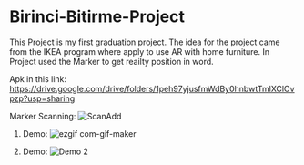 # Birinci-Bitirme-Project

This Project is my first graduation project. The idea for the project came from the IKEA program where apply to use AR with home furniture. 
In Project used the Marker to get reailty position in word.

Apk in this link: https://drive.google.com/drive/folders/1peh97yjusfmWdBy0hnbwtTmlXClOvpzp?usp=sharing


Marker Scanning:
![ScanAdd](https://user-images.githubusercontent.com/68125916/96298765-b0a8ea00-0ffb-11eb-92fb-1c275a22351b.gif)

1. Demo:
![ezgif com-gif-maker](https://user-images.githubusercontent.com/68125916/96304959-ba374f80-1005-11eb-9377-6a9a6e899f65.gif)

2. Demo:
![Demo 2](https://user-images.githubusercontent.com/68125916/96305732-046d0080-1007-11eb-8679-6e2e2472f34a.gif)
